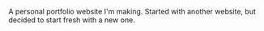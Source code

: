 A personal portfolio website I'm making. Started with another website, but decided to start fresh with a new one.